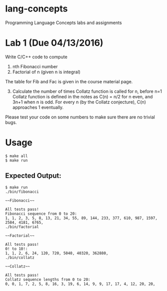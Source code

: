 # lang-concepts
Programming Language Concepts labs and assignments

# Lab 1 (Due 04/13/2016)
Write C/C++ code to compute
  1. nth Fibonacci number
  2. Factorial of n (given n is integral)

  The table for Fib and Fac is given in the course material page.

  3. Calculate the number of times Collatz function is called for n, before n=1 Collatz function is defined in the notes as C(n) = n/2 for n even, and 3n+1 when n is odd. For every n (by the Collatz conjecture), C(n) approaches 1 eventually.

  Please test your code on some numbers to make sure there are no trivial bugs.

# Usage

```
$ make all
$ make run
```

## Expected Output:

```
$ make run
./bin/fibonacci

~~Fibonacci~~

All tests pass!
Fibonacci sequence from 0 to 20:
1, 1, 2, 3, 5, 8, 13, 21, 34, 55, 89, 144, 233, 377, 610, 987, 1597, 2584, 4181, 6765,
./bin/factorial

~~Factorial~~

All tests pass!
0! to 10!:
1, 1, 2, 6, 24, 120, 720, 5040, 40320, 362880,
./bin/collatz

~~Collatz~~

All tests pass!
Collatz sequence lengths from 0 to 20:
0, 0, 1, 7, 2, 5, 8, 16, 3, 19, 6, 14, 9, 9, 17, 17, 4, 12, 20, 20,

```
